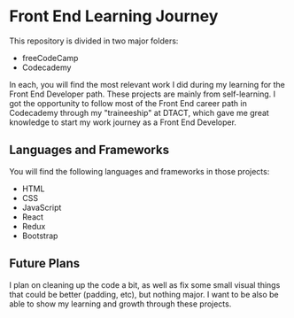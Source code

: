 # Front End Learning Journey
This repository is divided in two major folders:
* freeCodeCamp
* Codecademy

In each, you will find the most relevant work I did during my learning for the Front End Developer path. These projects are mainly from self-learning. I got the opportunity to follow most of the Front End career path in Codecademy through my "traineeship" at DTACT, which gave me great knowledge to start my work journey as a Front End Developer.

## Languages and Frameworks
You will find the following languages and frameworks in those projects:
* HTML
* CSS
* JavaScript
* React
* Redux
* Bootstrap

## Future Plans
I plan on cleaning up the code a bit, as well as fix some small visual things that could be better (padding, etc), but nothing major. I want to be also be able to show my learning and growth through these projects.